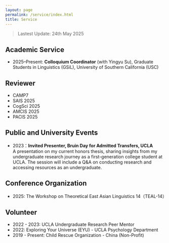 ```yaml
---
layout: page
permalink: /service/index.html
title: Service
---
```


> Lastest Update: 24th May 2025 &nbsp;

## Academic Service
- 2025–Present: **Colloquium Coordinator** (with Yingyu Su), Graduate Students in Linguistics (GSiL), University of Southern California (USC)

## Reviewer
  -  CAMP7
  -  SAIS 2025
  -  CogSci 2025
  -  AMCIS 2025
  -  PACIS 2025

## Public and University Events 
- 2023：**Invited Presenter, Bruin Day for Admitted Transfers, UCLA** <br>A presentation on my current honors thesis, sharing insights from my undergraduate research journey as a first-generation college student at UCLA. The session will include a Q&A on conducting research and accessing resources as an undergraduate.

## Conference Organization
- 2025: The Workshop on Theoretical East Asian Linguistics 14（TEAL-14）

## Volunteer
- 2022 - 2023: UCLA Undergraduate Research Peer Mentor
- 2022: Exploring Your Universe (EYU) - UCLA Psychology Department
- 2019 - Present: Child Rescue Organization - China (Non-Profit)
